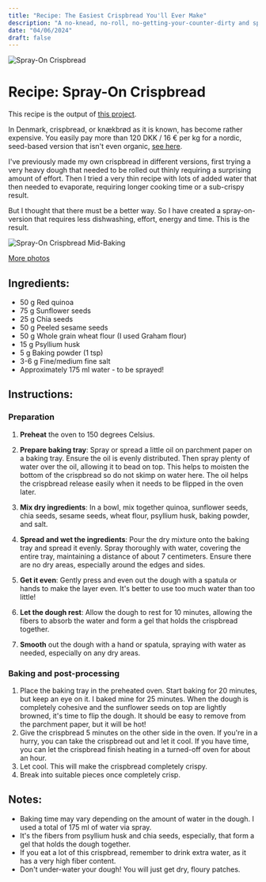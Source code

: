 ```yaml
---
title: "Recipe: The Easiest Crispbread You'll Ever Make"
description: "A no-knead, no-roll, no-getting-your-counter-dirty and spray-on approach to crispbread, also known as knækbrød in Danish."
date: "04/06/2024"
draft: false
---
```


<img src="https://lh3.googleusercontent.com/pw/AP1GczPUg_JDaYL1CQHuPvQWgt5MyMAaz0YURkPiU1Mf1eM4n8AIhekJH46gEFj4sGSqjWe0OZ3WZkh9cVwrKeUzL0-9_vZSKPB_TG4wEvPoorKD07xEYq4zVgGIZKTgW5cEVj2KU7dq-fCLKTqexwk4Rpspig=w2580-h1722-s-no-gm?authuser=0" alt="Spray-On Crispbread"><br/>

# Recipe: Spray-On Crispbread
This recipe is the output of [this project](/projects/crispbread-recipe-optimization).

In Denmark, crispbread, or knækbrød as it is known, has become rather expensive. You easily pay more than 120 DKK / 16 € per kg for a nordic, seed-based version that isn't even organic, [see here](https://shop.rema1000.dk/kolonial/kiks-kager-knaekbrod). 

I've previously made my own crispbread in different versions, first trying a very heavy dough that needed to be rolled out thinly requiring a surprising amount of effort. Then I tried a very thin recipe with lots of added water that then needed to evaporate, requiring longer cooking time or a sub-crispy result.

But I thought that there must be a better way. So I have created a spray-on-version that requires less dishwashing, effort, energy and time. This is the result.


<img src="https://lh3.googleusercontent.com/pw/AP1GczPZgd9HKznlHEwsMJaLUt-56T2MDRd4CXwdgycyxFgGvmBKepqL8FUxcojYe9ByuiB1bYlkiAbbA8XE66hzQ7AkMf-epw_cW4fiTytwYmeO_YDUhueEJdCy_7yIOMyskyqRcJKtYK37VTijssP6etqQOg=w2296-h1722-s-no-gm?authuser=0" alt="Spray-On Crispbread Mid-Baking">


[More photos](https://photos.app.goo.gl/bMjqQVvTLkzmRETB8)
## Ingredients:
- 50 g Red quinoa
- 75 g Sunflower seeds
- 25 g Chia seeds
- 50 g Peeled sesame seeds
- 50 g Whole grain wheat flour (I used Graham flour)
- 15 g Psyllium husk
- 5 g Baking powder (1 tsp)
- 3-6 g Fine/medium fine salt
- Approximately 175 ml water - to be sprayed!

## Instructions:
### Preparation

1. **Preheat** the oven to 150 degrees Celsius.
2. **Prepare baking tray**: Spray or spread a little oil on parchment paper on a baking tray. Ensure the oil is evenly distributed. Then spray plenty of water over the oil, allowing it to bead on top. This helps to moisten the bottom of the crispbread so do not skimp on water here. The oil helps the crispbread release easily when it needs to be flipped in the oven later.


3. **Mix dry ingredients**: In a bowl, mix together quinoa, sunflower seeds, chia seeds, sesame seeds, wheat flour, psyllium husk, baking powder, and salt.


4. **Spread and wet the ingredients**: Pour the dry mixture onto the baking tray and spread it evenly. Spray thoroughly with water, covering the entire tray, maintaining a distance of about 7 centimeters. Ensure there are no dry areas, especially around the edges and sides. 
5. **Get it even**: Gently press and even out the dough with a spatula or hands to make the layer even. It's better to use too much water than too little!


6. **Let the dough rest**: Allow the dough to rest for 10 minutes, allowing the fibers to absorb the water and form a gel that holds the crispbread together.
7. **Smooth** out the dough with a hand or spatula, spraying with water as needed, especially on any dry areas.

### Baking and post-processing
1. Place the baking tray in the preheated oven. Start baking for 20 minutes, but keep an eye on it. I baked mine for 25 minutes. When the dough is completely cohesive and the sunflower seeds on top are lightly browned, it's time to flip the dough. It should be easy to remove from the parchment paper, but it will be hot!
2. Give the crispbread 5 minutes on the other side in the oven. If you're in a hurry, you can take the crispbread out and let it cool. If you have time, you can let the crispbread finish heating in a turned-off oven for about an hour.
3. Let cool. This will make the crispbread completely crispy.
4. Break into suitable pieces once completely crisp.

## Notes:
- Baking time may vary depending on the amount of water in the dough. I used a total of 175 ml of water via spray.
- It's the fibers from psyllium husk and chia seeds, especially, that form a gel that holds the dough together.
- If you eat a lot of this crispbread, remember to drink extra water, as it has a very high fiber content.
- Don't under-water your dough! You will just get dry, floury patches.
